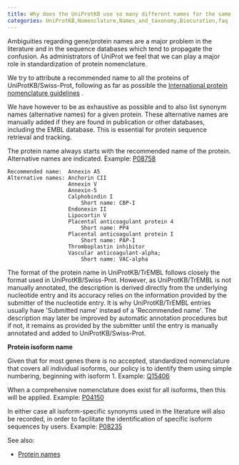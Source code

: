 ```yaml
---
title: Why does the UniProtKB use so many different names for the same protein?
categories: UniProtKB,Nomenclature,Names_and_taxonomy,Biocuration,faq
---
```


Ambiguities regarding gene/protein names are a major problem in the literature and in the sequence databases which tend to propagate the confusion. As administrators of UniProt we feel that we can play a major role in standardization of protein nomenclature.

We try to attribute a recommended name to all the proteins of UniProtKB/Swiss-Prot, following as far as possible the [International protein nomenclature guidelines](http://www.uniprot.org/docs/International_Protein_Nomenclature_Guidelines.pdf) .

We have however to be as exhaustive as possible and to also list synonym names (alternative names) for a given protein. These alternative names are manually added if they are found in publication or other databases, including the EMBL database. This is essential for protein sequence retrieval and tracking.

The protein name always starts with the recommended name of the protein. Alternative names are indicated. Example: [P08758](https://www.uniprot.org/uniprotkb/p08758#names_and_taxonomy)

    Recommended name:  Annexin A5
    Alternative names: Anchorin CII
                       Annexin V
                       Annexin-5
                       Calphobindin I
                           Short name: CBP-I
                       Endonexin II
                       Lipocortin V
                       Placental anticoagulant protein 4
                           Short name: PP4
                       Placental anticoagulant protein I
                           Short name: PAP-I
                       Thromboplastin inhibitor
                       Vascular anticoagulant-alpha;
                           Short name: VAC-alpha

The format of the protein name in UniProtKB/TrEMBL follows closely the format used in UniProtKB/Swiss-Prot. However, as UniProtKB/TrEMBL is not manually annotated, the description is derived directly from the underlying nucleotide entry and its accuracy relies on the information provided by the submitter of the nucleotide entry. It is why UniProtKB/TrEMBL entries usually have 'Submitted name' instead of a 'Recommended name'. The description may later be improved by automatic annotation procedures but if not, it remains as provided by the submitter until the entry is manually annotated and added to UniProtKB/Swiss-Prot.

**Protein isoform name**

Given that for most genes there is no accepted, standardized nomenclature that covers all individual isoforms, our policy is to identify them using simple numbering, beginning with isoform 1. Example: [Q15406](https://www.uniprot.org/uniprotkb/q15406#sequences)

When a comprehensive nomenclature does exist for all isoforms, then this will be applied. Example: [P04150](https://www.uniprot.org/uniprotkb/p04150#sequences)

In either case all isoform-specific synonyms used in the literature will also be recorded, in order to facilitate the identification of specific isoform sequences by users. Example: [P08235](https://www.uniprot.org/uniprotkb/p08235#sequences)

See also:

-   [Protein names](https://www.uniprot.org/help/protein_names)
